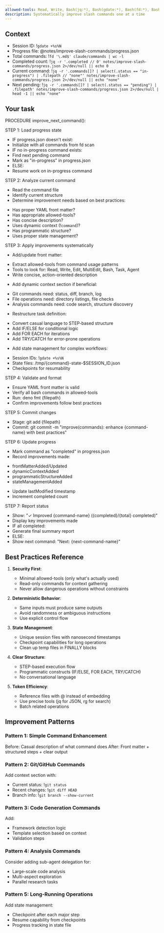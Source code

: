 ```yaml
---
allowed-tools: Read, Write, Bash(jq:*), Bash(gdate:*), Bash(fd:*), Bash(deno fmt:*), Bash(git add:*), Bash(git commit:*), TodoWrite
description: Systematically improve slash commands one at a time
---
```


## Context

- Session ID: !`gdate +%s%N`
- Progress file: @notes/improve-slash-commands/progress.json
- Total commands: !`fd '\.md$' claude/commands | wc -l`
- Completed count: !`jq -r '.completed // 0' notes/improve-slash-commands/progress.json 2>/dev/null || echo 0`
- Current command: !`jq -r '.commands[]? | select(.status == "in-progress") | .filepath // "none"' notes/improve-slash-commands/progress.json 2>/dev/null || echo "none"`
- Next pending: !`jq -r '.commands[]? | select(.status == "pending") | .filepath' notes/improve-slash-commands/progress.json 2>/dev/null | head -1 || echo "none"`

## Your task

PROCEDURE improve_next_command():

STEP 1: Load progress state

- IF progress.json doesn't exist:
- Initialize with all commands from fd scan
- IF no in-progress command exists:
- Find next pending command
- Mark as "in-progress" in progress.json
- ELSE:
- Resume work on in-progress command

STEP 2: Analyze current command

- Read the command file
- Identify current structure
- Determine improvement needs based on best practices:

* Has proper YAML front matter?
* Has appropriate allowed-tools?
* Has concise description?
* Uses dynamic context (!`command`)?
* Has programmatic structure?
* Uses proper state management?

STEP 3: Apply improvements systematically

- Add/update front matter:

* Extract allowed-tools from command usage patterns
* Tools to look for: Read, Write, Edit, MultiEdit, Bash, Task, Agent
* Write concise, action-oriented description

- Add dynamic context section if beneficial:

* Git commands need: status, diff, branch, log
* File operations need: directory listings, file checks
* Analysis commands need: code search, structure discovery

- Restructure task definition:

* Convert casual language to STEP-based structure
* Add IF/ELSE for conditional logic
* Add FOR EACH for iterations
* Add TRY/CATCH for error-prone operations

- Add state management for complex workflows:

* Session IDs: !`gdate +%s%N`
* State files: /tmp/{command}-state-$SESSION_ID.json
* Checkpoints for resumability

STEP 4: Validate and format

- Ensure YAML front matter is valid
- Verify all bash commands in allowed-tools
- Run: deno fmt {filepath}
- Confirm improvements follow best practices

STEP 5: Commit changes

- Stage: git add {filepath}
- Commit: git commit -m "improve(commands): enhance {command-name} with best practices"

STEP 6: Update progress

- Mark command as "completed" in progress.json
- Record improvements made:

* frontMatterAdded/Updated
* dynamicContextAdded
* programmaticStructureAdded
* stateManagementAdded

- Update lastModified timestamp
- Increment completed count

STEP 7: Report status

- Show: "✓ Improved {command-name} ({completed}/{total} completed)"
- Display key improvements made
- IF all completed:
- Generate final summary report
- ELSE:
- Show next command: "Next: {next-command-name}"

## Best Practices Reference

1. **Security First**:
   - Minimal allowed-tools (only what's actually used)
   - Read-only commands for context gathering
   - Never allow dangerous operations without constraints

2. **Deterministic Behavior**:
   - Same inputs must produce same outputs
   - Avoid randomness or ambiguous instructions
   - Use explicit control flow

3. **State Management**:
   - Unique session files with nanosecond timestamps
   - Checkpoint capabilities for long operations
   - Clean up temp files in FINALLY blocks

4. **Clear Structure**:
   - STEP-based execution flow
   - Programmatic constructs (IF/ELSE, FOR EACH, TRY/CATCH)
   - No conversational language

5. **Token Efficiency**:
   - Reference files with @ instead of embedding
   - Use precise tools (jq for JSON, rg for search)
   - Batch related operations

## Improvement Patterns

### Pattern 1: Simple Command Enhancement

Before: Casual description of what command does
After: Front matter + structured steps + clear output

### Pattern 2: Git/GitHub Commands

Add context section with:

- Current status: !`git status`
- Recent changes: !`git diff HEAD`
- Branch info: !`git branch --show-current`

### Pattern 3: Code Generation Commands

Add:

- Framework detection logic
- Template selection based on context
- Validation steps

### Pattern 4: Analysis Commands

Consider adding sub-agent delegation for:

- Large-scale code analysis
- Multi-aspect exploration
- Parallel research tasks

### Pattern 5: Long-Running Operations

Add state management:

- Checkpoint after each major step
- Resume capability from checkpoints
- Progress tracking in state file
